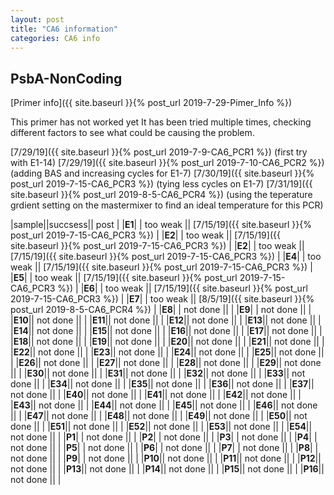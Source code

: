 ```yaml
---
layout: post
title: "CA6 information"
categories: CA6 info
---
```


## PsbA-NonCoding

[Primer info]({{ site.baseurl }}{% post_url 2019-7-29-Pimer_Info %})


This primer has not worked yet
It has been tried multiple times, checking different factors to see what could be causing the problem.

[7/29/19]({{ site.baseurl }}{% post_url 2019-7-9-CA6_PCR1 %}) (first try with E1-14)
[7/29/19]({{ site.baseurl }}{% post_url 2019-7-10-CA6_PCR2 %}) (adding BAS and increasing cycles for E1-7)
[7/30/19]({{ site.baseurl }}{% post_url 2019-7-15-CA6_PCR3 %}) (tying less cycles on E1-7)
[7/31/19]({{ site.baseurl }}{% post_url 2019-8-5-CA6_PCR4 %}) (using the teperature grdient setting on the mastermixer to find an ideal temperature for this PCR)

|sample||succsess|| post |
|**E1**| | too weak || [7/15/19]({{ site.baseurl }}{% post_url 2019-7-15-CA6_PCR3 %}) |
|**E2**| | too weak || [7/15/19]({{ site.baseurl }}{% post_url 2019-7-15-CA6_PCR3 %}) |
|**E2**| | too weak || [7/15/19]({{ site.baseurl }}{% post_url 2019-7-15-CA6_PCR3 %}) |
|**E4**| | too weak || [7/15/19]({{ site.baseurl }}{% post_url 2019-7-15-CA6_PCR3 %}) |
|**E5**| | too weak || [7/15/19]({{ site.baseurl }}{% post_url 2019-7-15-CA6_PCR3 %}) |
|**E6**| | too weak || [7/15/19]({{ site.baseurl }}{% post_url 2019-7-15-CA6_PCR3 %}) |
|**E7**| | too weak || [8/5/19]({{ site.baseurl }}{% post_url 2019-8-5-CA6_PCR4 %}) |
|**E8**| | not done ||  |
|**E9**| | not done ||  |
|**E10**|| not done ||  |
|**E11**|| not done ||  |
|**E12**|| not done ||  |
|**E13**|| not done ||  |
|**E14**|| not done ||  |
|**E15**|| not done ||  |
|**E16**|| not done ||  |
|**E17**|| not done ||  |
|**E18**|| not done ||  |
|**E19**|| not done ||  |
|**E20**|| not done ||  |
|**E21**|| not done ||  |
|**E22**|| not done ||  |
|**E23**|| not done ||  |
|**E24**|| not done ||  |
|**E25**|| not done ||  |
|**E26**|| not done ||  |
|**E27**|| not done ||  |
|**E28**|| not done ||  |
|**E29**|| not done ||  |
|**E30**|| not done ||  |
|**E31**|| not done ||  |
|**E32**|| not done ||  |
|**E33**|| not done ||  |
|**E34**|| not done ||  |
|**E35**|| not done ||  |
|**E36**|| not done ||  |
|**E37**|| not done ||  |
|**E40**|| not done ||  |
|**E41**|| not done ||  |
|**E42**|| not done ||  |
|**E43**|| not done ||  |
|**E44**|| not done ||  |
|**E45**|| not done ||  |
|**E46**|| not done ||  |
|**E47**|| not done ||  |
|**E48**|| not done ||  |
|**E49**|| not done ||  |
|**E50**|| not done ||  |
|**E51**|| not done ||  |
|**E52**|| not done ||  |
|**E53**|| not done ||  |
|**E54**|| not done ||  |
|**P1**| | not done ||  |
|**P2**| | not done ||  |
|**P3**| | not done ||  |
|**P4**| | not done ||  |
|**P5**| | not done ||  |
|**P6**| | not done ||  |
|**P7**| | not done ||  |
|**P8**| | not done ||  |
|**P9**| | not done ||  |
|**P10**|| not done ||  |
|**P11**|| not done ||  |
|**P12**|| not done ||  |
|**P13**|| not done ||  |
|**P14**|| not done ||  |
|**P15**|| not done ||  |
|**P16**|| not done ||  |
